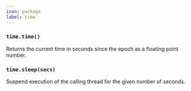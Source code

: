 ```yaml
---
icon: package
label: time
---
```


### `time.time()`

Returns the current time in seconds since the epoch as a floating point number.

### `time.sleep(secs)`

Suspend execution of the calling thread for the given number of seconds.